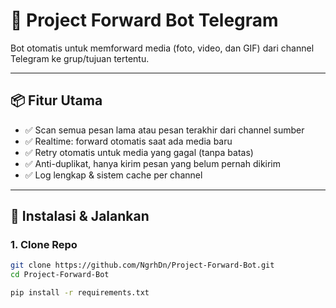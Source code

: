 # 🤖 Project Forward Bot Telegram

Bot otomatis untuk memforward media (foto, video, dan GIF) dari channel Telegram ke grup/tujuan tertentu.

---

## 📦 Fitur Utama

- ✅ Scan semua pesan lama atau pesan terakhir dari channel sumber
- ✅ Realtime: forward otomatis saat ada media baru
- ✅ Retry otomatis untuk media yang gagal (tanpa batas)
- ✅ Anti-duplikat, hanya kirim pesan yang belum pernah dikirim
- ✅ Log lengkap & sistem cache per channel

---

## 🚀 Instalasi & Jalankan

### 1. Clone Repo

```bash
git clone https://github.com/NgrhDn/Project-Forward-Bot.git
cd Project-Forward-Bot

pip install -r requirements.txt
